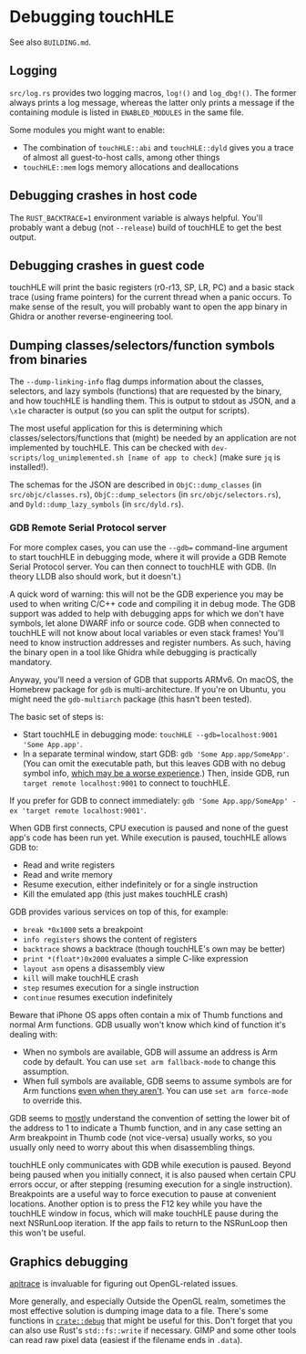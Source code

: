# Debugging touchHLE

See also `BUILDING.md`.

## Logging

`src/log.rs` provides two logging macros, `log!()` and `log_dbg!()`. The former always prints a log message, whereas the latter only prints a message if the containing module is listed in `ENABLED_MODULES` in the same file.

Some modules you might want to enable:

* The combination of `touchHLE::abi` and `touchHLE::dyld` gives you a trace of almost all guest-to-host calls, among other things
* `touchHLE::mem` logs memory allocations and deallocations

## Debugging crashes in host code

The `RUST_BACKTRACE=1` environment variable is always helpful. You'll probably want a debug (not `--release`) build of touchHLE to get the best output.

## Debugging crashes in guest code

touchHLE will print the basic registers (r0-r13, SP, LR, PC) and a basic stack trace (using frame pointers) for the current thread when a panic occurs. To make sense of the result, you will probably want to open the app binary in Ghidra or another reverse-engineering tool.

## Dumping classes/selectors/function symbols from binaries
The `--dump-linking-info` flag dumps information about the classes, selectors, and lazy symbols (functions) that are requested by the binary, and how touchHLE is handling them. This is output to stdout as JSON, and a `\x1e` character is output (so you can split the output for scripts).

The most useful application for this is determining which classes/selectors/functions that (might) be needed by an application are not implemented by touchHLE. This can be checked with `dev-scripts/log_unimplemented.sh [name of app to check]` (make sure `jq` is installed!).

The schemas for the JSON are described in `ObjC::dump_classes` (in `src/objc/classes.rs`), `ObjC::dump_selectors` (in `src/objc/selectors.rs`), and `Dyld::dump_lazy_symbols` (in `src/dyld.rs`).

### GDB Remote Serial Protocol server

For more complex cases, you can use the `--gdb=` command-line argument to start touchHLE in debugging mode, where it will provide a GDB Remote Serial Protocol server. You can then connect to touchHLE with GDB. (In theory LLDB also should work, but it doesn't.)

A quick word of warning: this will not be the GDB experience you may be used to when writing C/C++ code and compiling it in debug mode. The GDB support was added to help with debugging apps for which we don't have symbols, let alone DWARF info or source code. GDB when connected to touchHLE will not know about local variables or even stack frames! You'll need to know instruction addresses and register numbers. As such, having the binary open in a tool like Ghidra while debugging is practically mandatory.

Anyway, you'll need a version of GDB that supports ARMv6. On macOS, the Homebrew package for `gdb` is multi-architecture. If you're on Ubuntu, you might need the `gdb-multiarch` package (this hasn't been tested).

The basic set of steps is:

* Start touchHLE in debugging mode: `touchHLE --gdb=localhost:9001 'Some App.app'`.
* In a separate terminal window, start GDB: `gdb 'Some App.app/SomeApp'`. (You can omit the executable path, but this leaves GDB with no debug symbol info, [which may be a worse experience](https://sourceware.org/bugzilla/show_bug.cgi?id=30234).) Then, inside GDB, run `target remote localhost:9001` to connect to touchHLE.

If you prefer for GDB to connect immediately: `gdb 'Some App.app/SomeApp' -ex 'target remote localhost:9001'`.

When GDB first connects, CPU execution is paused and none of the guest app's code has been run yet. While execution is paused, touchHLE allows GDB to:

* Read and write registers
* Read and write memory
* Resume execution, either indefinitely or for a single instruction
* Kill the emulated app (this just makes touchHLE crash)

GDB provides various services on top of this, for example:

* `break *0x1000` sets a breakpoint
* `info registers` shows the content of registers
* `backtrace` shows a backtrace (though touchHLE's own may be better)
* `print *(float*)0x2000` evaluates a simple C-like expression
* `layout asm` opens a disassembly view
* `kill` will make touchHLE crash
* `step` resumes execution for a single instruction
* `continue` resumes execution indefinitely

Beware that iPhone OS apps often contain a mix of Thumb functions and normal Arm functions. GDB usually won't know which kind of function it's dealing with:

* When no symbols are available, GDB will assume an address is Arm code by default. You can use `set arm fallback-mode` to change this assumption.
* When full symbols are available, GDB seems to assume symbols are for Arm functions [even when they aren't](https://sourceware.org/bugzilla/show_bug.cgi?id=30386). You can use `set arm force-mode` to override this.

GDB seems to [mostly](https://sourceware.org/bugzilla/show_bug.cgi?id=30385) understand the convention of setting the lower bit of the address to 1 to indicate a Thumb function, and in any case setting an Arm breakpoint in Thumb code (not vice-versa) usually works, so you usually only need to worry about this when disassembling things.

touchHLE only communicates with GDB while execution is paused. Beyond being paused when you initially connect, it is also paused when certain CPU errors occur, or after stepping (resuming execution for a single instruction). Breakpoints are a useful way to force execution to pause at convenient locations. Another option is to press the F12 key while you have the touchHLE window in focus, which will make touchHLE pause during the next NSRunLoop iteration. If the app fails to return to the NSRunLoop then this won't be useful.

## Graphics debugging

[apitrace](https://apitrace.github.io/) is invaluable for figuring out OpenGL-related issues.

More generally, and especially Outside the OpenGL realm, sometimes the most effective solution is dumping image data to a file. There's some functions in [`crate::debug`](../src/debug.rs) that might be useful for this. Don't forget that you can also use Rust's `std::fs::write` if necessary. GIMP and some other tools can read raw pixel data (easiest if the filename ends in `.data`).

